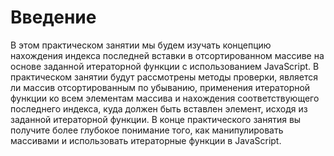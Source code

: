 # Введение

В этом практическом занятии мы будем изучать концепцию нахождения индекса последней вставки в отсортированном массиве на основе заданной итераторной функции с использованием JavaScript. В практическом занятии будут рассмотрены методы проверки, является ли массив отсортированным по убыванию, применения итераторной функции ко всем элементам массива и нахождения соответствующего последнего индекса, куда должен быть вставлен элемент, исходя из заданной итераторной функции. В конце практического занятия вы получите более глубокое понимание того, как манипулировать массивами и использовать итераторные функции в JavaScript.
